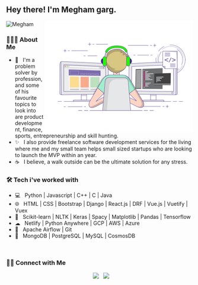 <h2> Hey there! I'm Megham garg. </h2>
<img align="right" alt="GIF" src="https://raw.githubusercontent.com/devSouvik/devSouvik/master/gif3.gif" width="400"/>
<p align="left"> <img  src="https://komarev.com/ghpvc/?username=gargmegham" alt="Megham" /> </p>
<h3> 👨🏻‍💻 About Me </h3>

- 🔭 &nbsp; I'm a problem solver by profession, and some of his favourite topics to look into are product development, finance, sports, entrepreneurship and skill hunting.
- ✨ &nbsp; I also provide freelance software development services for the living where me and my small team helps small sized startups who are looking to launch the MVP within an year.
- ☕ &nbsp; I believe, a walk outside can be the ultimate solution for any stress.

<h3>🛠 Tech i've worked with</h3>

- 💻 &nbsp; Python | Javascript | C++ | C | Java
- 🌐 &nbsp; HTML | CSS | Bootstrap | Django | React.js | DRF | Vue.js | Vuetify | Vuex
- 🐍 &nbsp; Scikit-learn | NLTK | Keras | Spacy | Matplotlib | Pandas | Tensorflow
- ☁  &nbsp; Netlify | Python Anywhere | GCP | AWS | Azure
- 🔧 &nbsp; Apache Airflow | Git
- 🔎 &nbsp; MongoDB | PostgreSQL | MySQL | CosmosDB

</br>
<h3> 🤝🏻 Connect with Me </h3>

<p align="center">
&nbsp; <a href="https://www.linkedin.com/in/megham-garg/" target="_blank" rel="noopener noreferrer"><img src="https://img.icons8.com/plasticine/100/000000/linkedin.png" width="50" /></a>
&nbsp; <a href="mailto:gargmegham3@gmail.com" target="_blank" rel="noopener noreferrer"><img src="https://img.icons8.com/plasticine/100/000000/gmail.png"  width="50" /></a>
</p>
